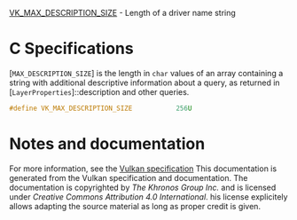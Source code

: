 [VK_MAX_DESCRIPTION_SIZE](https://www.khronos.org/registry/vulkan/specs/1.3-extensions/man/html/VK_MAX_DESCRIPTION_SIZE.html) - Length of a driver name string

# C Specifications
[`MAX_DESCRIPTION_SIZE`] is the length in `char` values of an array
containing a string with additional descriptive information about a query,
as returned in [`LayerProperties`]::description and other queries.
```c
#define VK_MAX_DESCRIPTION_SIZE           256U
```
# Notes and documentation
For more information, see the [Vulkan specification](https://www.khronos.org/registry/vulkan/specs/1.3-extensions/html/vkspec.html)
This documentation is generated from the Vulkan specification and documentation.
The documentation is copyrighted by *The Khronos Group Inc.* and is licensed under *Creative Commons Attribution 4.0 International*.
his license explicitely allows adapting the source material as long as proper credit is given.
        